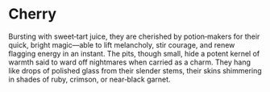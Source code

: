 # Cherry

Bursting with sweet‑tart juice, they are cherished by potion‑makers for their quick, bright magic—able to lift melancholy, stir courage, and renew flagging energy in an instant. The pits, though small, hide a potent kernel of warmth said to ward off nightmares when carried as a charm. They hang like drops of polished glass from their slender stems, their skins shimmering in shades of ruby, crimson, or near‑black garnet.



